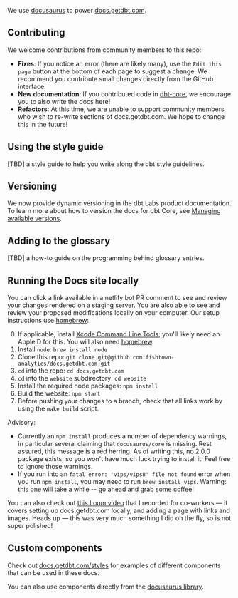 We use [docusaurus](https://v2.docusaurus.io/) to power [docs.getdbt.com](https://docs.getdbt.com/).

## Contributing

We welcome contributions from community members to this repo:
- **Fixes**: If you notice an error (there are likely many), use the `Edit this page` button at the bottom of each page to suggest a change. We recommend you contribute small changes directly from the GitHub interface.
- **New documentation**: If you contributed code in [dbt-core](https://github.com/dbt-labs/dbt-core), we encourage you to also write the docs here!
- **Refactors**: At this time, we are unable to support community members who wish to re-write sections of docs.getdbt.com. We hope to change this in the future!

## Using the style guide

[TBD] a style guide to help you write along the dbt style guidelines. 

## Versioning

We now provide dynamic versioning in the dbt Labs product documentation. To learn more about how to version the docs for dbt Core, see [Managing available versions](/contributing/versioningdocs.md).

## Adding to the glossary 

[TBD] a how-to guide on the programming behind glossary entries. 

## Running the Docs site locally

You can click a link available in a netlify bot PR comment to see and review your changes rendered on a staging server. You are also able to see and review your proposed modifications locally on your computer. Our setup instructions use [homebrew](https://brew.sh/):

0. If applicable, install [Xcode Command Line Tools](https://developer.apple.com/download/more/); you'll likely need an AppleID for this. You will also need [homebrew](https://brew.sh/). 
2. Install `node`: `brew install node`
3. Clone this repo: `git clone git@github.com:fishtown-analytics/docs.getdbt.com.git`
4. `cd` into the repo: `cd docs.getdbt.com`
5. `cd` into the `website` subdirectory: `cd website`
6. Install the required node packages: `npm install`
7. Build the website: `npm start`
8. Before pushing your changes to a branch, check that all links work by using the `make build` script.

Advisory: 
- Currently an `npm install` produces a number of dependency warnings, in particular several claiming that `docusaurus/core` is missing. Rest assured, this message is a red herring. As of writing this, no 2.0.0 package exists, so you won't have much luck trying to install it. Feel free to ignore those warnings.
- If you run into an `fatal error: 'vips/vips8' file not found` error when you run `npm install`, you may need to run `brew install vips`. Warning: this one will take a while -- go ahead and grab some coffee!

You can also check out [this Loom video](https://www.loom.com/share/7037780b86eb4f16953664b8f15f1e21) that I recorded for co-workers — it covers setting up docs.getdbt.com locally, and adding a page with links and images. Heads up — this was very much something I did on the fly, so is not super polished!

## Custom components

Check out [docs.getdbt.com/styles](https://docs.getdbt.com/styles) for examples of different components that can be used in these docs.

You can also use components directly from the [docusaurus library](https://v2.docusaurus.io/docs/markdown-features/).
